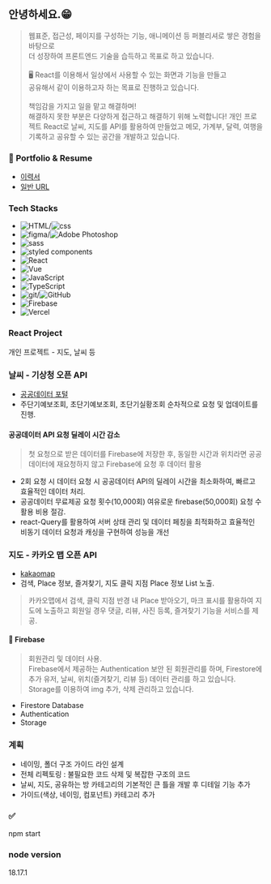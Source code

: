 ## 안녕하세요.😁 
> 웹표준, 접근성, 페이지를 구성하는 기능, 애니메이션 등 퍼블리셔로 쌓은 경험을 바탕으로<br />
> 더 성장하여 프론트엔드 기술을 습득하고 목표로 하고 있습니다.<br /><br />
> 🖥️ React를 이용해서 일상에서 사용할 수 있는 화면과 기능을 만들고<br />
> 공유해서 같이 이용하고자 하는 목표로 진행하고 있습니다.<br /><br />
> 책임감을 가지고 일을 맡고 해결하며!<br />
> 해결하지 못한 부분은 다양하게 접근하고 해결하기 위해 노력합니다!
> 개인 프로젝트 React로 날씨, 지도를 API를 활용하여 만들었고 
> 메모, 가계부, 달력, 여행을 기록하고 공유할 수 있는 공간을 개발하고 있습니다.

### 🧾 Portfolio & Resume 
- [이력서](https://main-th-blog.vercel.app/resume)
- [일반 URL](https://th-react-blog.vercel.app/)

### Tech Stacks
- <span><img src="https://img.shields.io/badge/HTML-E86028?style=flat-square&logo=html&logoColor=white" alt="HTML"/></span>/<span><img src="https://img.shields.io/badge/CSS3-1572B6?style=flat-square&amp;logo=css3&amp;logoColor=white" alt="css"/></span>
- <span><img src="https://img.shields.io/badge/Figma-F24E1E?style=flat-square&logo=Figma&logoColor=white" alt="figma"/></span>/<span><img src="https://img.shields.io/badge/Adobe Photoshop-31A8FF?style=flat-square&logo=Adobe Photoshop&logoColor=white" alt="Adobe Photoshop"/></span>
- <span><img src="https://img.shields.io/badge/SASS-CC6699?logo=sass&logoColor=white" alt="sass"/></span>
- <span><img src="https://img.shields.io/badge/styled components-DB7093?logo=styled-components&logoColor=white" alt="styled components"/>
- <span><img src="https://img.shields.io/badge/React-61DAFB?style=flat-square&logo=React&logoColor=white" alt="React"></span>
- <span><img src="https://img.shields.io/badge/Vue.js-4FC08D?style=flat-square&logo=Vue.js&logoColor=white" alt="Vue" /></span>
- <span><img src="https://img.shields.io/badge/JavaScript-F7DF1E?style=flat-square&logo=JavaScript&logoColor=white" alt="JavaScript"></span>
- <span><img src="https://img.shields.io/badge/TypeScript-3178C6?style=flat-square&logo=TypeScript&logoColor=white" alt="TypeScript"></span>
- <span><img src="https://img.shields.io/badge/Git-F05032?style=flat-square&amp;logo=git&amp;logoColor=white" alt="git" /></span>/<span><img src="https://img.shields.io/badge/GitHub-181717?style=flat-square&logo=GitHub&logoColor=white" alt="GitHub" /></span>
- <span><img src="https://img.shields.io/badge/Firebase-FFCA28?style=flat-square&amp;logo=firebase&amp;logoColor=black" alt="Firebase"></span>
- <span><img src="https://img.shields.io/badge/Vercel-000000?style=flat-square&logo=Vercel&logoColor=white" alt="Vercel" /></span>
### React Project
개인 프로젝트 - 지도, 날씨 등

### 날씨 - 기상청 오픈 API
- [공공데이터 포털](https://www.data.go.kr/index.do)
- 주단기예보조회, 초단기예보조회, 초단기실황조회 순차적으로 요청 및 업데이트를 진행.
#### 공공데이터 API 요청 딜레이 시간 감소
> 첫 요청으로 받은 데이터를 Firebase에 저장한 후, 
> 동일한 시간과 위치라면 공공데이터에 재요청하지 않고 Firebase에 요청 후 데이터 활용
- 2회 요청 시 데이터 요청 시 공공데이터 API의 딜레이 시간을 최소화하여, 빠르고 효율적인 데이터 처리.
- 공공데이터 무료제공 요청 횟수(10,000회) 여유로운 firebase(50,000회) 요청 수 활용 비용 절감.
- react-Query를 활용하여 서버 상태 관리 및 데이터 페칭을 최적화하고 효율적인 비동기 데이터 요청과 캐싱을 구현하여 성능을 개선

### 지도 - 카카오 맵 오픈 API
- [kakaomap](https://apis.map.kakao.com/)
- 검색, Place 정보, 즐겨찾기, 지도 클릭 지점 Place 정보 List 노출.
> 카카오맵에서 검색, 클릭 지점 반경 내 Place 받아오기, 마크 표시를 활용하여
> 지도에 노출하고 회원일 경우 댓글, 리뷰, 사진 등록, 즐겨찾기 기능을 서비스를 제공.

#### 📰 Firebase 
> 회원관리 및 데이터 사용.<br />
> Firebase에서 제공하는 Authentication 보안 된 회원관리를 하며,
> Firestore에 추가 유저, 날씨, 위치(즐겨찾기, 리뷰 등) 데이터 관리를 하고 있습니다.
> Storage를 이용하여 img 추가, 삭제 관리하고 있습니다.
- Firestore Database
- Authentication
- Storage

### 계획
- 네이밍, 폴더 구조 가이드 라인 설계 
- 전체 리펙토링 : 불필요한 코드 삭제 및 복잡한 구조의 코드
- 날씨, 지도, 공유하는 방 카테고리의 기본적인 큰 틀을 개발 후 디테일 기능 추가
- 가이드(색상, 네이밍, 컴포넌트) 카테고리 추가 
 
### ✅
npm start
### node version
18.17.1
